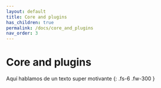 ```yaml
---
layout: default
title: Core and plugins
has_children: true
permalink: /docs/core_and_plugins
nav_order: 3
---
```


# Core and plugins

Aquí hablamos de un texto super motivante
{: .fs-6 .fw-300 }